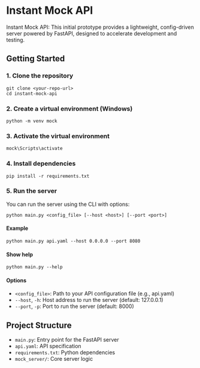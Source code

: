 # Instant Mock API

Instant Mock API: This initial prototype provides a lightweight, config-driven server powered by FastAPI, designed to accelerate development and testing.

## Getting Started

### 1. Clone the repository
```
git clone <your-repo-url>
cd instant-mock-api
```

### 2. Create a virtual environment (Windows)
```
python -m venv mock
```

### 3. Activate the virtual environment
```
mock\Scripts\activate
```

### 4. Install dependencies
```
pip install -r requirements.txt
```


### 5. Run the server
You can run the server using the CLI with options:

```
python main.py <config_file> [--host <host>] [--port <port>]
```

#### Example
```
python main.py api.yaml --host 0.0.0.0 --port 8080
```

#### Show help
```
python main.py --help
```

#### Options
- `<config_file>`: Path to your API configuration file (e.g., api.yaml)
- `--host`, `-h`: Host address to run the server (default: 127.0.0.1)
- `--port`, `-p`: Port to run the server (default: 8000)

## Project Structure
- `main.py`: Entry point for the FastAPI server
- `api.yaml`: API specification
- `requirements.txt`: Python dependencies
- `mock_server/`: Core server logic
